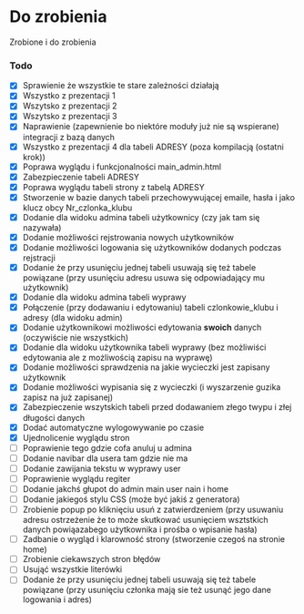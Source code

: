 # Do zrobienia

Zrobione i do zrobienia

### Todo

- [x] Sprawienie że wszystkie te stare zależności działają
- [x] Wszystko z prezentacji 1
- [x] Wszytsko z prezentacji 2
- [x] Wszytsko z prezentacji 3
- [x] Naprawienie (zapewnienie bo niektóre moduły już nie są wspierane) integracji z bazą danych
- [x] Wszystko z prezentacji 4 dla tabeli ADRESY (poza kompilacją (ostatni krok))
- [x] Poprawa wyglądu i funkcjonalności main_admin.html
- [x] Zabezpieczenie tabeli ADRESY
- [x] Poprawa wyglądu tabeli strony z tabelą ADRESY
- [x] Stworzenie w bazie danych tabeli przechowywującej emaile, hasła i jako klucz obcy Nr_czlonka_klubu
- [x] Dodanie dla widoku admina tabeli użytkownicy (czy jak tam się nazywała)
- [x] Dodanie możliwości rejstrowania nowych użytkowników
- [x] Dodanie możliwości logowania się użytkowników dodanych podczas rejstracji
- [x] Dodanie że przy usunięciu jednej tabeli usuwają się też tabele powiązane (przy usunięciu adresu usuwa się odpowiadający mu użytkownik)
- [x] Dodanie dla widoku admina tabeli wyprawy
- [x] Połączenie (przy dodawaniu i edytowaniu) tabeli czlonkowie_klubu i adresy (dla widoku admin)
- [x] Dodanie użytkownikowi możliwości edytowania **swoich** danych (oczywiście nie wszystkich)
- [x] Dodanie dla widoku użytkownika tabeli wyprawy (bez możliwiści edytowania ale z możliwością zapisu na wyprawę)
- [x] Dodanie możliwości sprawdzenia na jakie wycieczki jest zapisany użytkownik
- [x] Dodanie możliwości wypisania się z wycieczki (i wyszarzenie guzika zapisz na już zapisanej)
- [x] Zabezpieczenie wszytskich tabeli przed dodawaniem złego twypu i złej długości danych
- [x] Dodać automatyczne wylogowywanie po czasie
- [x] Ujednolicenie wyglądu stron
- [ ] Poprawienie tego gdzie cofa anuluj u admina
- [ ] Dodanie navibar dla usera tam gdzie nie ma 
- [ ] Dodanie zawijania tekstu w wyprawy user
- [ ] Poprawienie wyglądu regiter
- [ ] Dodanie jakchś głupot do admin main user nain i home
- [ ] Dodanie jakiegoś stylu CSS (może być jakiś z generatora)
- [ ] Zrobienie popup po kliknięciu usuń z zatwierdzeniem (przy usuwaniu adresu ostrzeżenie że to może skutkować usunięciem wsztstkich danych powiąazabego użytkownika i prośba o wpisanie hasła)
- [ ] Zadbanie o wygląd i klarowność strony (stworzenie czegoś na stronie home)
- [ ] Zrobienie ciekawszych stron błędów
- [ ] Usująć wszystkie literówki
- [ ] Dodanie że przy usunięciu jednej tabeli usuwają się też tabele powiązane (przy usunięciu członka mają sie też usunąć jego dane logowania i adres)